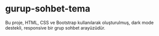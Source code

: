 # gurup-sohbet-tema
Bu proje, HTML, CSS ve Bootstrap kullanılarak oluşturulmuş, dark mode destekli, responsive bir grup sohbet arayüzüdür.

